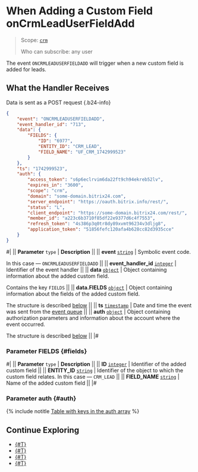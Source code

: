 # When Adding a Custom Field onCrmLeadUserFieldAdd

> Scope: [`crm`](../../../../scopes/permissions.md)
>
> Who can subscribe: any user

The event `ONCRMLEADUSERFIELDADD` will trigger when a new custom field is added for leads.

## What the Handler Receives

Data is sent as a POST request {.b24-info}

```json
{
    "event": "ONCRMLEADUSERFIELDADD",
    "event_handler_id": "713",
    "data": {
        "FIELDS": {
            "ID": "6977",
            "ENTITY_ID": "CRM_LEAD",
            "FIELD_NAME": "UF_CRM_1742999523"
        }
    },
    "ts": "1742999523",
    "auth": {
        "access_token": "s6p6eclrvim6da22ft9ch94ekreb52lv",
        "expires_in": "3600",
        "scope": "crm",
        "domain": "some-domain.bitrix24.com",
        "server_endpoint": "https://oauth.bitrix.info/rest/",
        "status": "L",
        "client_endpoint": "https://some-domain.bitrix24.com/rest/",
        "member_id": "a223c6b3710f85df22e9377d6c4f7553",
        "refresh_token": "4s386p3q0tr8dy89xvmt96234v3dljg8",
        "application_token": "51856fefc120afa4b628cc82d3935cce"
    }
}
```

#|
|| **Parameter**
`type` | **Description** ||
|| **event**
[`string`](../../../../data-types.md) | Symbolic event code.

In this case — `ONCRMLEADUSERFIELDADD` ||
|| **event_handler_id**
[`integer`](../../../../data-types.md) | Identifier of the event handler ||
|| **data**
[`object`](../../../../data-types.md) | Object containing information about the added custom field.

Contains the key `FIELDS` ||
|| **data.FIELDS**
[`object`](../../../../data-types.md) | Object containing information about the fields of the added custom field.

The structure is described [below](#fields) ||
|| **ts**
[`timestamp`](../../../../data-types.md) | Date and time the event was sent from the [event queue](../../../../events/index.md) ||
|| **auth**
[`object`](../../../../data-types.md) | Object containing authorization parameters and information about the account where the event occurred.

The structure is described [below](#auth) ||
|#

### Parameter FIELDS {#fields}

#|
|| **Parameter**
`type` | **Description** ||
|| **ID**
[`integer`](../../../../data-types.md) | Identifier of the added custom field ||
|| **ENTITY_ID**
[`string`](../../../../data-types.md) | Identifier of the object to which the custom field relates. In this case — `CRM_LEAD` ||
|| **FIELD_NAME**
[`string`](../../../../data-types.md) | Name of the added custom field ||
|#

### Parameter auth {#auth}

{% include notitle [Table with keys in the auth array](../../../../../_includes/auth-params-in-events.md) %}

## Continue Exploring

- [{#T}](../../../../events/index.md)
- [{#T}](../../../../events/event-bind.md)
- [{#T}](./on-crm-lead-user-field-update.md)
- [{#T}](./on-crm-lead-user-field-delete.md)
